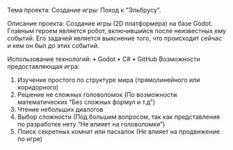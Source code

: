 Тема проекта: Создание игры: Поход к “Эльбрусу”.

Описание проекта: Создание игры (2D платформера) на базе Godot. Главным героем является робот, включившийся после неизвестных ему событий. Его задачей является выяснение того, что происходит сейчас и кем он был до этих событий.

Использование технологий:
•	Godot
•	С#
•	GitHub 
Возможности предоставляющая игра:
1.	Изучение простого по структуре мира (прямолинейного или коридорного)
2.	Решение не сложных головоломок (По возможности математических “Без сложных формул и т.д”)
3.	Чтение небольших диалогов
4.	Выбор сложности (Под большим вопросом, так как представления по разработке нету “Не влияет на головоломки”)
5.	Поиск секретных комнат или пасхалок (Не влияет на продвижение по игре)
